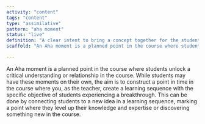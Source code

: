 ```yaml
---
activity: "content"
tags: "content"
type: "assimilative"
pattern: "aha moment"
status: "live"
definition: "A clear intent to bring a concept together for the student to connect the dots."
scaffold: "An Aha moment is a planned point in the course where students unlock a critical understanding or relationship in the course. While students may have these moments on their own, the aim is to construct a point in time in the course where you, as the teacher, create a learning sequence with the specific objective of students experiencing a breakthrough. This can be done by connecting students to a new idea in a learning sequence, marking a point where they level up their knowledge and expertise or discovering something new in the course."

---
```


An Aha moment is a planned point in the course where students unlock a critical understanding or relationship in the course. While students may have these moments on their own, the aim is to construct a point in time in the course where you, as the teacher, create a learning sequence with the specific objective of students experiencing a breakthrough. This can be done by connecting students to a new idea in a learning sequence, marking a point where they level up their knowledge and expertise or discovering something new in the course.
